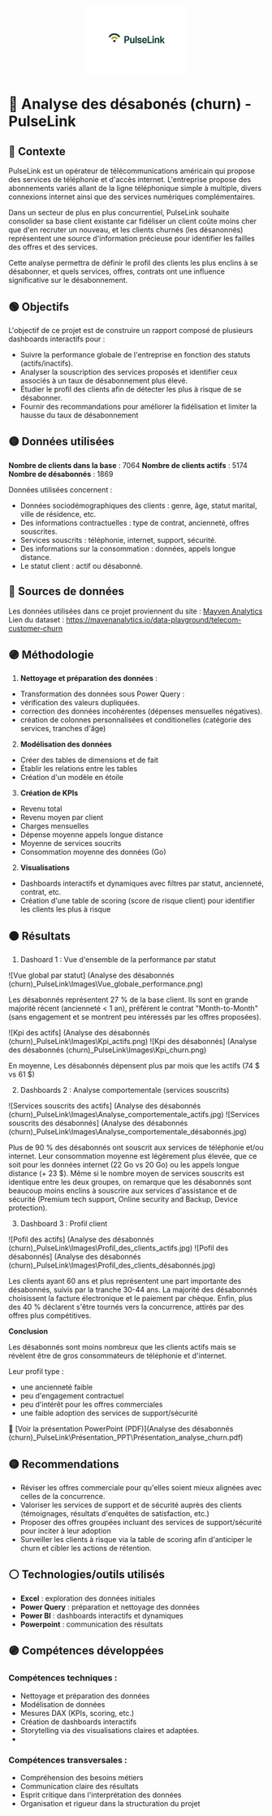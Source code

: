 <p align="center">
  <img src="Analyse des désabonnés (churn)_PulseLink\Images\Logo_PulseLink.png" alt="Logo" width="200">
</p>

# 📡 Analyse des désabonés (churn) - PulseLink



## 🔵 Contexte

PulseLink est un opérateur de télécommunications américain qui propose des services de téléphonie et d'accès internet. L'entreprise propose des abonnements variés allant de la ligne téléphonique simple à multiple, divers connexions internet ainsi que des services numériques complémentaires.

Dans un secteur de plus en plus concurrentiel, PulseLink souhaite consolider sa base client existante car fidéliser un client coûte moins cher que d'en recruter un nouveau, et les clients churnés (les désanonnés) représentent une source d'information précieuse pour identifier les failles des offres et des services.

Cette analyse permettra de définir le profil des clients les plus enclins à se désabonner, et quels services, offres, contrats ont une influence significative sur le désabonnement.



## 🟢 Objectifs

L'objectif de ce projet est de construire un rapport composé de plusieurs dashboards interactifs pour :

- Suivre la performance globale de l'entreprise en fonction des statuts (actifs/inactifs).
- Analyser la souscription des services proposés et identifier ceux associés à un taux de désabonnement plus élevé.
- Étudier le profil des clients afin de détecter les plus à risque de se désabonner.
- Fournir des recommandations pour améliorer la fidélisation et limiter la hausse du taux de désabonnement



## 🟡 Données utilisées

**Nombre de clients dans la base** : 7064
**Nombre de clients actifs** : 5174
**Nombre de désabonnés** : 1869

Données utilisées concernent :

- Données sociodémographiques des clients : genre, âge, statut marital, ville de résidence, etc.
- Des informations contractuelles : type de contrat, ancienneté, offres souscrites.
- Services souscrits : téléphonie, internet, support, sécurité.
- Des informations sur la consommation : données, appels longue distance.
- Le statut client : actif ou désabonné.



## 🔵 Sources de données

Les données utilisées dans ce projet proviennent du site : [Mayven Analytics](https://mavenanalytics.io/)
Lien du dataset : https://mavenanalytics.io/data-playground/telecom-customer-churn



## 🟣 Méthodologie

1. **Nettoyage et préparation des données** :

- Transformation des données sous Power Query : 
 - vérification des valeurs dupliquées.
 - correction des données incohérentes (dépenses mensuelles négatives).
 - création de colonnes personnalisées et conditionelles (catégorie des services, tranches d'âge)

2. **Modélisation des données**

- Créer des tables de dimensions et de fait
- Établir les relations entre les tables
- Création d'un modèle en étoile

3. **Création de KPIs**

- Revenu total
- Revenu moyen par client
- Charges mensuelles 
- Dépense moyenne appels longue distance
- Moyenne de services soucrits
- Consommation moyenne des données (Go)

2. **Visualisations**

- Dashboards interactifs et dynamiques avec filtres par statut, ancienneté, contrat, etc.
- Création d'une table de scoring (score de risque client) pour identifier les clients les plus à risque



## 🟠 Résultats

1. Dashoard 1 : Vue d'ensemble de la performance par statut

![Vue global par statut] (Analyse des désabonnés (churn)_PulseLink\Images\Vue_globale_performance.png)

Les désabonnés représentent 27 % de la base client. Ils sont en grande majorité récent (ancienneté < 1 an), préférent le contrat "Month-to-Month" (sans engagement et se montrent peu intéressés par les offres proposées).

![Kpi des actifs] (Analyse des désabonnés (churn)_PulseLink\Images\Kpi_actifs.png)
![Kpi des désabonnés] (Analyse des désabonnés (churn)_PulseLink\Images\Kpi_churn.png)

En moyenne, Les désabonnés dépensent plus par mois que les actifs (74 $ vs 61 $)

2. Dashboards 2 : Analyse comportementale (services souscrits)

![Services souscrits des actifs] (Analyse des désabonnés (churn)_PulseLink\Images\Analyse_comportementale_actifs.jpg)
![Services souscrits des désabonnés] (Analyse des désabonnés (churn)_PulseLink\Images\Analyse_comportementale_désabonnés.jpg)

Plus de 90 % des désabonnés ont souscrit aux services de téléphonie et/ou internet. Leur consommation moyenne est légèrement plus élevée, que ce soit pour les données internet (22 Go vs 20 Go) ou les appels longue distance (+ 23 $).
Même si le nombre moyen de services souscrits est identique entre les deux groupes, on remarque que les désabonnés sont beaucoup moins enclins à souscrire aux services d'assistance et de sécurité (Premium tech support, Online security and Backup, Device protection).

3. Dashboard 3 : Profil client 

![Pofil des actifs] (Analyse des désabonnés (churn)_PulseLink\Images\Profil_des_clients_actifs.jpg)
![Pofil des désabonnés] (Analyse des désabonnés (churn)_PulseLink\Images\Profil_des_clients_désabonnés.jpg)

Les clients ayant 60 ans et plus représentent une part importante des désabonnés, suivis par la tranche 30-44 ans. 
La majorité des désabonnés choisissent la facture électronique et le paiement par chèque.
Enfin, plus des 40 % déclarent s'être tournés vers la concurrence, attirés par des offres plus compétitives.

**Conclusion**

Les désabonnés sont moins nombreux que les clients actifs mais se révèlent être de gros consommateurs de téléphonie et d'internet.

Leur profil type : 
- une ancienneté faible
- peu d'engagement contractuel
- peu d'intérêt pour les offres commerciales
- une faible adoption des services de support/sécurité


📄 [Voir la présentation PowerPoint (PDF)](Analyse des désabonnés (churn)_PulseLink\Présentation_PPT\Présentation_analyse_churn.pdf)



## 🟡 Recommendations

- Réviser les offres commerciale pour qu'elles soient mieux alignées avec celles de la concurrence.
- Valoriser les services de support et de sécurité auprès des clients (témoignages, résultats d'enquêtes de satisfaction, etc.)
- Proposer des offres groupées incluant des services de support/sécurité pour inciter à leur adoption
- Surveiller les clients à risque via la table de scoring afin d'anticiper le churn et cibler les actions de rétention.



## ⚪ Technologies/outils utilisés

- **Excel** : exploration des données initiales
- **Power Query**  : préparation et nettoyage des données
- **Power BI** : dashboards interactifs et dynamiques
- **Powerpoint** : communication des résultats



## 🟣 Compétences développées

### Compétences techniques :

- Nettoyage et préparation des données
- Modélisation de données
- Mesures DAX (KPIs, scoring, etc.)
- Création de dashboards interactifs
- Storytelling via des visualisations claires et adaptées.
- 

### Compétences transversales : 

- Compréhension des besoins métiers
- Communication claire des résultats
- Esprit critique dans l'interprétation des données
- Organisation et rigueur dans la structuration du projet

